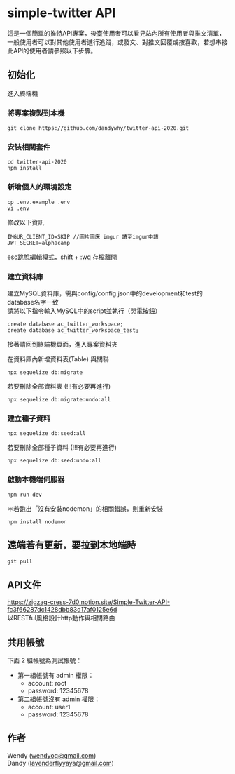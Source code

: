 # simple-twitter API
這是一個簡單的推特API專案，後臺使用者可以看見站內所有使用者與推文清單，一般使用者可以對其他使用者進行追蹤，或發文、對推文回覆或按喜歡，若想串接此API的使用者請參照以下步驟。

## 初始化

進入終端機
### 將專案複製到本機
```
git clone https://github.com/dandywhy/twitter-api-2020.git
```

### 安裝相關套件
```
cd twitter-api-2020
npm install
```

### 新增個人的環境設定
```
cp .env.example .env
vi .env
```

修改以下資訊
```
IMGUR_CLIENT_ID=SKIP //圖片圖床 imgur 請至imgur申請
JWT_SECRET=alphacamp
```
esc跳脫編輯模式，shift + :wq 存檔離開

### 建立資料庫

建立MySQL資料庫，需與config/config.json中的development和test的database名字一致  
請將以下指令輸入MySQL中的script並執行（閃電按鈕）
```
create database ac_twitter_workspace; 
create database ac_twitter_workspace_test; 
```

接著請回到終端機頁面，進入專案資料夾   

在資料庫內新增資料表(Table) 與關聯
```
npx sequelize db:migrate
```

若要刪除全部資料表 (!!!有必要再進行)
```
npx sequelize db:migrate:undo:all
```

### 建立種子資料
```
npx sequelize db:seed:all
```

若要刪除全部種子資料 (!!!有必要再進行)
```
npx sequelize db:seed:undo:all
```

### 啟動本機端伺服器
```
npm run dev
```

＊若跑出「沒有安裝nodemon」的相關錯誤，則重新安裝
```
npm install nodemon
```

## 遠端若有更新，要拉到本地端時
```
git pull
```

## API文件
https://zigzag-cress-7d0.notion.site/Simple-Twitter-API-fc3f66287dc1428dbb83d17af0125e6d  
以RESTful風格設計http動作與相關路由  

## 共用帳號
下面 2 組帳號為測試帳號：
* 第一組帳號有 admin 權限：
  * account: root
  * password: 12345678
* 第二組帳號沒有 admin 權限：
  * account: user1
  * password: 12345678

## 作者
Wendy (wendyog@gmail.com)  
Dandy (lavenderflyyaya@gmail.com)
